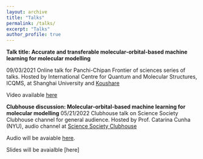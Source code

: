 ```yaml
---
layout: archive
title: "Talks"
permalink: /talks/
excerpt: "Talks"
author_profile: true
---
```


**Talk title: Accurate and transferable molecular-orbital-based machine learning for molecular modelling**

09/03/2021 Online talk for Panchi-Chipan Frontier of sciences series of talks. Hosted by International Centre for Quantum and Molecular Structures, ICQMS, at Shanghai University and [Koushare](https://www.koushare.com/)

Video available [here](https://www.koushare.com/video/videodetail/16294)


**Clubhouse discussion: Molecular-orbital-based machine learning for molecular modelling**
05/21/2022 Clubhouse talk on Science Society Clubhouse channel for general audience. Hosted by Prof. Catarina Cunha (NYU), audio channel at [Science Society Clubhouse](https://www.clubhousesciencesociety.com/)

Audio will be avaiable [here](https://www.clubhouse.com/join/science-society/KJT0wIVG/mWwgqlwY?utm_medium=ch_invite&utm_campaign=j24X6ivwc0EnmCitvMfvdw-166570).

Slides will be avaialble [here]